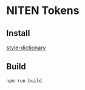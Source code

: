 # NITEN Tokens


## Install

[style-dictionary](https://github.com/amzn/style-dictionary)

## Build

```shell
npm run build
```
